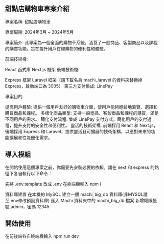 ## 甜點店購物車專案介紹
專案名稱: 甜點店購物車

專案周期: 2024年3月 ~ 2024年5月

專案簡介:
此專案為一個全面的購物車系統，涵蓋了一般商品、客製商品以及課程的購買功能。旨在提升用戶在線購物的便利性和體驗。

前端技術棧:

React 函式庫
Next.js 框架
後端技術棧:

Express 框架
Laravel 框架（請下載名為 machi_laravel 的資料夾替換掉 Express，啟動端口為 3005）
第三方支付集成:
LinePay

專案目的:

提高用戶體驗: 提供一個用戶友好的購物車介面，使用戶能夠輕鬆地瀏覽、選擇和購買商品和課程。
多樣化商品類型: 支持一般商品、客製商品和課程的購買，滿足不同用戶的需求。
簡化支付流程: 集成 LinePay 支付方式，簡化用戶的支付過程，提升支付的安全性和便利性。
靈活的技術架構: 前端採用 React 和 Next.js，後端採用 Express 和 Laravel，提供靈活且可擴展的技術架構，以應對未來的功能擴展和性能優化需求。

## 導入模組
在開始使用這個專案之前，你需要先安裝必要的依賴。請在 next 和 express 的路徑下各自執行以下命令：

先將 .env.template 改成 .env
在終端機輸入 npm i

資料庫建置
在本機的 MySQL 建立一個 machi_big_db 資料庫(非MYSQL請至.env修改預設資料庫)
匯入 Machi 資料夾中的 machi_big_db 檔案
新增權限帳號 admin，密碼 12345

## 開始使用
在前後端各自終端機輸入 npm run dev


